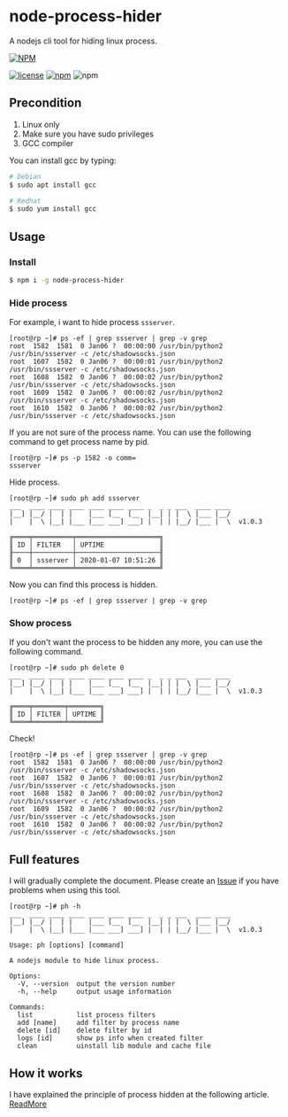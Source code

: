 # node-process-hider

A nodejs cli tool for hiding linux process.

[![NPM](https://nodei.co/npm/node-process-hider.png?downloads=true&downloadRank=true)](https://nodei.co/npm/node-process-hider.png?downloads=true&downloadRank=true)

[![license](https://img.shields.io/github/license/mashape/apistatus.svg)](https://github.com/vincent0700/node-process-hider/blob/master/LICENSE)
[![npm](https://img.shields.io/npm/v/tail.svg?style=plastic)](https://www.npmjs.com/package/node-process-hider)
![npm](https://img.shields.io/npm/dm/node-process-hider.svg)

## Precondition 

1. Linux only
2. Make sure you have sudo privileges
3. GCC compiler

You can install gcc by typing:

```bash
# Debian
$ sudo apt install gcc

# Redhat
$ sudo yum install gcc
```

## Usage

### Install

```bash
$ npm i -g node-process-hider
```

### Hide process

For example, i want to hide process `ssserver`.

```text
[root@rp ~]# ps -ef | grep ssserver | grep -v grep
root  1582  1581  0 Jan06 ?  00:00:00 /usr/bin/python2 /usr/bin/ssserver -c /etc/shadowsocks.json
root  1607  1582  0 Jan06 ?  00:00:01 /usr/bin/python2 /usr/bin/ssserver -c /etc/shadowsocks.json
root  1608  1582  0 Jan06 ?  00:00:02 /usr/bin/python2 /usr/bin/ssserver -c /etc/shadowsocks.json
root  1609  1582  0 Jan06 ?  00:00:02 /usr/bin/python2 /usr/bin/ssserver -c /etc/shadowsocks.json
root  1610  1582  0 Jan06 ?  00:00:02 /usr/bin/python2 /usr/bin/ssserver -c /etc/shadowsocks.json
```

If you are not sure of the process name. You can use the following command to get process name by pid.

```text
[root@rp ~]# ps -p 1582 -o comm=
ssserver
```

Hide process.

```text
[root@rp ~]# sudo ph add ssserver
___  ____ ____ ____ ____ ____ ____ _  _ _ ___  ____ ____
|__] |__/ |  | |    |___ [__  [__  |__| | |  \ |___ |__/
|    |  \ |__| |___ |___ ___] ___] |  | | |__/ |___ |  \  v1.0.3

╔════╤══════════╤═════════════════════╗
║ ID │ FILTER   │ UPTIME              ║
╟────┼──────────┼─────────────────────╢
║ 0  │ ssserver │ 2020-01-07 10:51:26 ║
╚════╧══════════╧═════════════════════╝
```

Now you can find this process is hidden.

```text
[root@rp ~]# ps -ef | grep ssserver | grep -v grep
```

### Show process

If you don't want the process to be hidden any more, you can use the following command.

```text
[root@rp ~]# sudo ph delete 0
___  ____ ____ ____ ____ ____ ____ _  _ _ ___  ____ ____
|__] |__/ |  | |    |___ [__  [__  |__| | |  \ |___ |__/
|    |  \ |__| |___ |___ ___] ___] |  | | |__/ |___ |  \  v1.0.3

╔════╤════════╤════════╗
║ ID │ FILTER │ UPTIME ║
╚════╧════════╧════════╝
```

Check!

```text
[root@rp ~]# ps -ef | grep ssserver | grep -v grep
root  1582  1581  0 Jan06 ?  00:00:00 /usr/bin/python2 /usr/bin/ssserver -c /etc/shadowsocks.json
root  1607  1582  0 Jan06 ?  00:00:01 /usr/bin/python2 /usr/bin/ssserver -c /etc/shadowsocks.json
root  1608  1582  0 Jan06 ?  00:00:02 /usr/bin/python2 /usr/bin/ssserver -c /etc/shadowsocks.json
root  1609  1582  0 Jan06 ?  00:00:02 /usr/bin/python2 /usr/bin/ssserver -c /etc/shadowsocks.json
root  1610  1582  0 Jan06 ?  00:00:02 /usr/bin/python2 /usr/bin/ssserver -c /etc/shadowsocks.json
```

## Full features 

I will gradually complete the document. Please create an [Issue](https://github.com/Vincent0700/node-process-hider/issues) if you have problems when using this tool.

```text
[root@rp ~]# ph -h
___  ____ ____ ____ ____ ____ ____ _  _ _ ___  ____ ____
|__] |__/ |  | |    |___ [__  [__  |__| | |  \ |___ |__/
|    |  \ |__| |___ |___ ___] ___] |  | | |__/ |___ |  \  v1.0.3

Usage: ph [options] [command]

A nodejs module to hide linux process.

Options:
  -V, --version  output the version number
  -h, --help     output usage information

Commands:
  list           list process filters
  add [name]     add filter by process name
  delete [id]    delete filter by id
  logs [id]      show ps info when created filter
  clean          uinstall lib module and cache file
```

## How it works

I have explained the principle of process hidden at the following article. [ReadMore](https://vincentstudio.info/2019/05/19/030_How_to_Hide_Linux_Process/)
